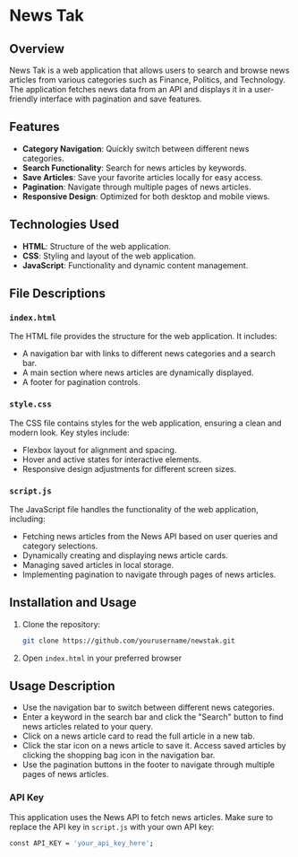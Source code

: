 # News Tak

## Overview
News Tak is a web application that allows users to search and browse news articles from various categories such as Finance, Politics, and Technology. The application fetches news data from an API and displays it in a user-friendly interface with pagination and save features.

## Features
- **Category Navigation**: Quickly switch between different news categories.
- **Search Functionality**: Search for news articles by keywords.
- **Save Articles**: Save your favorite articles locally for easy access.
- **Pagination**: Navigate through multiple pages of news articles.
- **Responsive Design**: Optimized for both desktop and mobile views.

## Technologies Used
- **HTML**: Structure of the web application.
- **CSS**: Styling and layout of the web application.
- **JavaScript**: Functionality and dynamic content management.

## File Descriptions

### `index.html`
The HTML file provides the structure for the web application. It includes:
- A navigation bar with links to different news categories and a search bar.
- A main section where news articles are dynamically displayed.
- A footer for pagination controls.

### `style.css`
The CSS file contains styles for the web application, ensuring a clean and modern look. Key styles include:
- Flexbox layout for alignment and spacing.
- Hover and active states for interactive elements.
- Responsive design adjustments for different screen sizes.

### `script.js`
The JavaScript file handles the functionality of the web application, including:
- Fetching news articles from the News API based on user queries and category selections.
- Dynamically creating and displaying news article cards.
- Managing saved articles in local storage.
- Implementing pagination to navigate through pages of news articles.

## Installation and Usage
1. Clone the repository:
   ```bash
   git clone https://github.com/yourusername/newstak.git
2. Open `index.html` in your preferred browser

## Usage Description 
- Use the navigation bar to switch between different news categories.
- Enter a keyword in the search bar and click the "Search" button to find news articles related to your query.
- Click on a news article card to read the full article in a new tab.
- Click the star icon on a news article to save it. Access saved articles by clicking the shopping bag icon in the navigation bar.
- Use the pagination buttons in the footer to navigate through multiple pages of news articles.

### API Key
This application uses the News API to fetch news articles. Make sure to replace the API key in `script.js` with your own API key:
```bash
const API_KEY = 'your_api_key_here';
